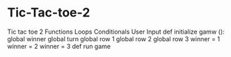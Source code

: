 # Tic-Tac-toe-2
Tic tac toe 2
Functions 
Loops
Conditionals
User Input
def initialize gamw ():
global winner
global turn
global row 1
global row 2
global row 3
winner = 1
winner = 2
winner = 3
def run game

